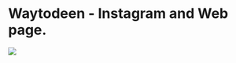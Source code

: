 # Waytodeen - Instagram and Web page.
<a href="https://www.waytodeen.ga">
<img src="https://www.jbfolio.tech/images/works/waymockup.png" >
</a>
